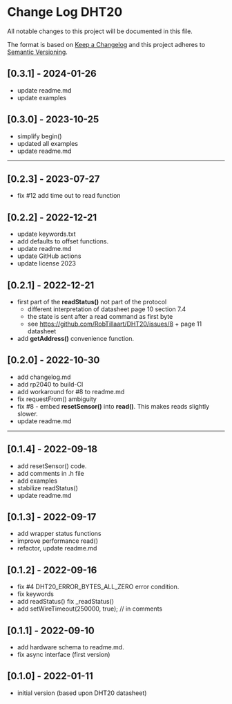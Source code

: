 # Change Log DHT20

All notable changes to this project will be documented in this file.

The format is based on [Keep a Changelog](http://keepachangelog.com/)
and this project adheres to [Semantic Versioning](http://semver.org/).


## [0.3.1] - 2024-01-26
- update readme.md
- update examples


## [0.3.0] - 2023-10-25
- simplify begin()
- updated all examples
- update readme.md

----

## [0.2.3] - 2023-07-27
- fix #12 add time out to read function

## [0.2.2] - 2022-12-21
- update keywords.txt
- add defaults to offset functions.
- update readme.md
- update GitHub actions
- update license 2023

## [0.2.1] - 2022-12-21
- first part of the **readStatus()** not part of the protocol 
  - different interpretation of datasheet page 10 section 7.4
  - the state is sent after a read command as first byte
  - see https://github.com/RobTillaart/DHT20/issues/8 + page 11 datasheet
- add **getAddress()** convenience function.

## [0.2.0] - 2022-10-30
- add changelog.md
- add rp2040 to build-CI
- add workaround for #8 to readme.md
- fix requestFrom() ambiguity
- fix #8 - embed **resetSensor()** into **read()**.
  This makes reads slightly slower.
- update readme.md

----

## [0.1.4] - 2022-09-18
- add resetSensor() code.
- add comments in .h file
- add examples
- stabilize readStatus()
- update readme.md

## [0.1.3] - 2022-09-17
- add wrapper status functions
- improve performance read()
- refactor, update readme.md

## [0.1.2] - 2022-09-16
- fix #4 DHT20_ERROR_BYTES_ALL_ZERO error condition.
- fix keywords
- add readStatus()  fix _readStatus()
- add setWireTimeout(250000, true);  //  in comments

## [0.1.1] - 2022-09-10
- add hardware schema to readme.md.
- fix async interface (first version)

## [0.1.0] - 2022-01-11
- initial version (based upon DHT20 datasheet)

